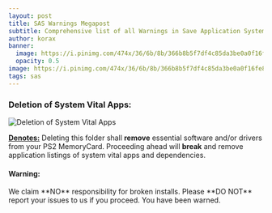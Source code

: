 ```yaml
---
layout: post
title: SAS Warnings Megapost
subtitle: Comprehensive list of all Warnings in Save Application System's OSDSYS icons.  
author: korax
banner: 
  image: https://i.pinimg.com/474x/36/6b/8b/366b8b5f7df4c85da3be0a0f16fe8bfc.jpg
  opacity: 0.5
image: https://i.pinimg.com/474x/36/6b/8b/366b8b5f7df4c85da3be0a0f16fe8bfc.jpg
tags: sas
---
```


### Deletion of System Vital Apps:

![Deletion of System Vital Apps](https://github.com/ps2wiki/ps2wiki.github.io/tree/main/assets/post_assets/ps2-app-system/sas/2024/08/19/sas-warnings-megapost/Deletion-of-System-Vital-Apps.png)

<ins>**Denotes:**</ins> Deleting this folder shall **remove** essential software and/or drivers from your PS2 MemoryCard. Proceeding ahead will **break** and remove application listings of system vital apps and dependencies.

<div class="box-warning">
<strong><h4>Warning:</h4></strong>
We claim **NO** responsibility for broken installs. Please **DO NOT** report your issues to us if you proceed.
You have been warned.
</div>
